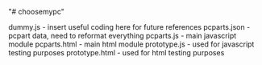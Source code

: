 "# choosemypc" 

dummy.js - insert useful coding here for future references
pcparts.json - pcpart data, need to reformat everything
pcparts.js - main javascript module
pcparts.html - main html module
prototype.js - used for javascript testing purposes
prototype.html - used for html testing purposes